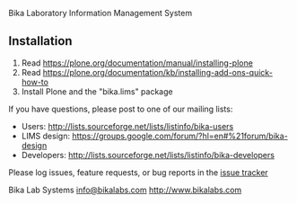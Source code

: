 Bika Laboratory Information Management System

Installation
------------

1. Read https://plone.org/documentation/manual/installing-plone
2. Read https://plone.org/documentation/kb/installing-add-ons-quick-how-to
3. Install Plone and the "bika.lims" package

If you have questions, please post to one of our mailing lists:

* Users: http://lists.sourceforge.net/lists/listinfo/bika-users
* LIMS design: https://groups.google.com/forum/?hl=en#%21forum/bika-design
* Developers: http://lists.sourceforge.net/lists/listinfo/bika-developers

Please log issues, feature requests, or bug reports in the [issue tracker](http://jira.bikalabs.com/)



Bika Lab Systems
info@bikalabs.com
http://www.bikalabs.com
